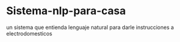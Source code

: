 # Sistema-nlp-para-casa
un sistema que entienda lenguaje natural para darle instrucciones a electrodomesticos

